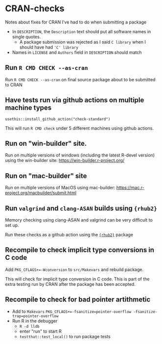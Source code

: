# CRAN-checks
Notes about fixes for CRAN I've had to do when submitting a package

* In `DESCRIPTION`, the `Description` text should put all software names in single quotes.
    * A package submission was rejected as I said `C library` when I should have had `'C' library`
* Names in `LICENSE` and `Authors` field in `DESCRIPTION` should match

## Run `R CMD CHECK --as-cran`

Run `R CMD CHECK --as-cran` on final source package about to be submitted to CRAN

## Have tests run via github actions on multiple machine types

`usethis::install_github_action("check-standard")` 

This will run `R CMD check` under 5 different machines using github actions.

## Run on "win-builder" site.

Run on multiple versions of windows (including the latest R-devel version) using the win-builder site: https://win-builder.r-project.org/

## Run on "mac-builder" site

Run on multiple versions of MacOS using mac-builder: https://mac.r-project.org/macbuilder/submit.html

## Run `valgrind` and `clang-ASAN` builds using `{rhub2}`

Memory checking using clang-ASAN and valgrind can be very difficult to set up.

Run these checks as a github action using the [`{rhub2}`](https://github.com/r-hub/rhub2) package

## Recompile to check implicit type conversions in C code

Add `PKG_CFLAGS+=-Wconversion` to `src/Makevars` and rebuild package.

This will check for implicit type conversion in C code.  This is part of the extra testing run by CRAN after the package has been accepted.

## Recompile to check for bad pointer artithmetic

* Add to `Makevars` `PKG_CFLAGS+=-fsanitize=pointer-overflow -fsanitize-trap=pointer-overflow`
* Run R in the debugger
    * `R -d lldb`
    * enter "run" to start R
    * `testthat::test_local()` to run package tests
